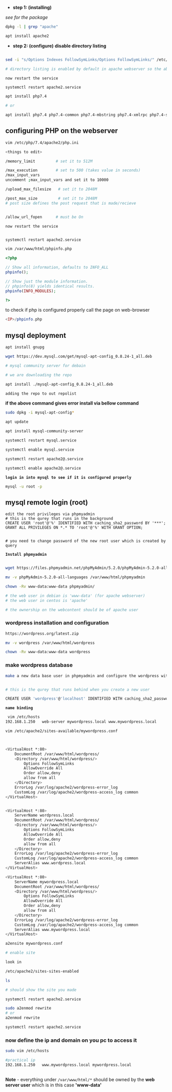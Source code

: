 - **step 1: (installing)**

*see for the package* 

```bash
dpkg -l | grep "apache"
```
```bash
apt install apache2
```

- **step 2: (configure)**
**disable directory listing**

```bash

sed -i "s/Options Indexes FollowSymLinks/Options FollowSymLinks/" /etc/apache2/apache2.conf

# directory listing is enabled by default in apache webserver so the above cmd will disable it.
```

`now restart the service`

```bash
systemctl restart apache2.service

```
```bash
apt install php7.4

# or 

apt install php7.4 php7.4-common php7.4-mbstring php7.4-xmlrpc php7.4-soap php7.4-gd php7.4-xml php7.4-intl php7.4-mysql php7.4-cli php7.4-ldap php7.4-zip php7.4-curl
```

## configuring PHP on the webserver
```bash
vim /etc/php/7.4/apache2/php.ini

<things to edit>

/memory_limit         # set it to 512M

/max_execution        # set to 500 (takes value in seconds)
/max_input_vars
uncomment ;max_input_vars and set it to 10000 

/upload_max_filesize   # set it to 2048M

/post_max_size         # set it to 2048M
# post size defines the post request that is made/recieve


/allow_url_fopen      # must be On
```
`now restart the service`

```bash

systemctl restart apache2.service
```
```bash
vim /var/www/html/phpinfo.php
```

```php
<?php

// Show all information, defaults to INFO_ALL
phpinfo();

// Show just the module information.
// phpinfo(8) yields identical results.
phpinfo(INFO_MODULES);

?>

```
to check if php is configured properly call the page on web-browser
```php
<IP>/phpinfo.php
```
## mysql deployment

```bash
apt install gnupg
```

```bash
wget https://dev.mysql.com/get/mysql-apt-config_0.8.24-1_all.deb      

# mysql community server for debain 

# we are downloading the repo
```
```bash
apt install ./mysql-apt-config_0.8.24-1_all.deb

adding the repo to out repolist
```
**if the above command gives error install via bellow command**

```bash
sudo dpkg -i mysql-apt-config*
```
```bash
apt update
```

```bash
apt install mysql-community-server
```

```bash
systemctl restart mysql.service
```
```bash
systemctl enable mysql.service
```
```bash
systemctl restart apache2@.service
```

```bash
systemctl enable apache2@.service
```

**`login in into mysql to see if it is configured properly`**

```bash
mysql -u root -p 
```

## mysql remote login (root)

```mysql
edit the root privileges via phpmyadmin
# this is the qurey that runs in the background
CREATE USER 'root'@'%' IDENTIFIED WITH caching_sha2_password BY '***'; GRANT ALL PRIVILEGES ON *.* TO 'root'@'%' WITH GRANT OPTION; 


# you need to change password of the new root user which is created by query
```
**`Install phpmyadmin`**

```bash

wget https://files.phpmyadmin.net/phpMyAdmin/5.2.0/phpMyAdmin-5.2.0-all-languages.zip

```
```bash
mv -v phpMyAdmin-5.2.0-all-languages /var/www/html/phpmyadmin
```
```bash
chown -Rv www-data:www-data phpmyadmin/

# the web user in debian is 'www-data' (for apache webserver)
# the web user in centos is 'apache' 

# the ownership on the webcontent should be of apache user
```


### wordpress installation and configuration

```bash
https://wordpress.org/latest.zip
```
```bash
mv -v wordpress /var/www/html/wordpress
```

```bash
chown -Rv www-data:www-data wordpress
```

### make wordpress database

```bash
make a new data base user in phpmyadmin and configure the wordpress with it


# this is the qurey that runs behind when you create a new user

CREATE USER 'wordpress'@'localhost' IDENTIFIED WITH caching_sha2_password BY '***';GRANT USAGE ON *.* TO 'wordpress'@'localhost';ALTER USER 'wordpress'@'localhost' REQUIRE NONE WITH MAX_QUERIES_PER_HOUR 0 MAX_CONNECTIONS_PER_HOUR 0 MAX_UPDATES_PER_HOUR 0 MAX_USER_CONNECTIONS 0;CREATE DATABASE IF NOT EXISTS `wordpress`;GRANT ALL PRIVILEGES ON `wordpress`.* TO 'wordpress'@'localhost';GRANT ALL PRIVILEGES ON `wordpress\_%`.* TO 'wordpress'@'localhost'; 
```
**`name binding`**

```bash
 vim /etc/hosts
192.168.1.250	web-server mywordpress.local www.mywordpress.local
```

```bash
vim /etc/apache2/sites-available/mywordpress.conf



<VirtualHost *:80>
    DocumentRoot /var/www/html/wordpress/
	<Directory /var/www/html/wordpress/>
		Options FollowSymLinks
		AllowOverride All
		Order allow,deny
		allow from all
	</Directory>
	ErrorLog /var/log/apache2/wordpress-error_log
	CustomLog /var/log/apache2/wordpress-access_log common
</VirtualHost>
```
```sh

<VirtualHost *:80>
	ServerName wordpress.local
    DocumentRoot /var/www/html/wordpress/
	<Directory /var/www/html/wordpress/>
		Options FollowSymLinks
		AllowOverride All
		Order allow,deny
		allow from all
	</Directory>
	ErrorLog /var/log/apache2/wordpress-error_log
	CustomLog /var/log/apache2/wordpress-access_log common
	ServerAlias www.wordpress.local
</VirtualHost>
```
```bash
<VirtualHost *:80>
	ServerName mywordpress.local
    DocumentRoot /var/www/html/wordpress/
	<Directory /var/www/html/wordpress/>
		Options FollowSymLinks
		AllowOverride All
		Order allow,deny
		allow from all
	</Directory>
	ErrorLog /var/log/apache2/wordpress-error_log
	CustomLog /var/log/apache2/wordpress-access_log common
	ServerAlias www.mywordpress.local
</VirtualHost>
```

```bash
a2ensite mywordpress.conf 

# enable site

look in 

/etc/apache2/sites-sites-enabled

ls

# should show the site you made

```
```bash
systemctl restart apache2.service

```

```bash
sudo a2enmod rewrite
# or 
a2enmod rewrite
```

```bash
systemctl restart apache2.service

```


### now define the ip and domain on you pc to access it 

```bash
sudo vim /etc/hosts

#practical ip
192.168.1.250	www.mywordpress.local mywordpress.local
                                                        
```
**Note** - everything under `/var/www/html/*` should be owned by the **web server user** which is in this case **'www-data'**
